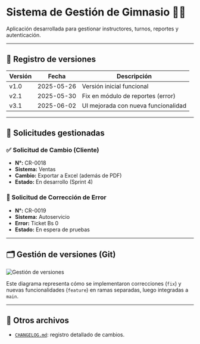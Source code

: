 # Sistema de Gestión de Gimnasio 🏋️‍♂️

Aplicación desarrollada para gestionar instructores, turnos, reportes y autenticación.

---

## 🧾 Registro de versiones

| Versión | Fecha     | Descripción                        |
|--------|-----------|------------------------------------|
| v1.0   | 2025-05-26 | Versión inicial funcional          |
| v2.1   | 2025-05-30 | Fix en módulo de reportes (error)  |
| v3.1   | 2025-06-02 | UI mejorada con nueva funcionalidad|

---

## 🔄 Solicitudes gestionadas

### ✅ Solicitud de Cambio (Cliente)
- **N°:** CR-0018
- **Sistema:** Ventas
- **Cambio:** Exportar a Excel (además de PDF)
- **Estado:** En desarrollo (Sprint 4)

### 🐞 Solicitud de Corrección de Error
- **N°:** CR-0019
- **Sistema:** Autoservicio
- **Error:** Ticket Bs 0
- **Estado:** En espera de pruebas

---

## 🗂️ Gestión de versiones (Git)

![Gestión de versiones](static/images/ramas_git.png)

Este diagrama representa cómo se implementaron correcciones (`fix`) y nuevas funcionalidades (`feature`) en ramas separadas, luego integradas a `main`.

---

## 📁 Otros archivos

- [`CHANGELOG.md`](./CHANGELOG.md): registro detallado de cambios.



